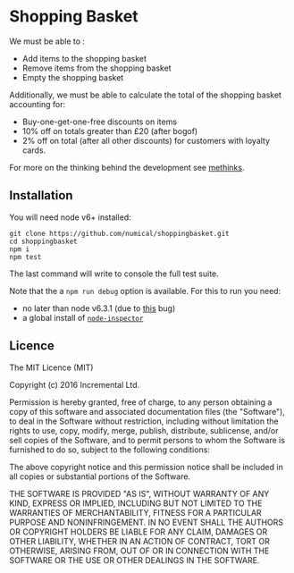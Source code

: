 # Shopping Basket

We must be able to : 
* Add items to the shopping basket 
* Remove items from the shopping basket 
* Empty the shopping basket 
 
Additionally, we must be able to calculate the total of the shopping basket accounting for: 
* Buy-one-get-one-free discounts on items 
* 10% off on totals greater than £20 (after bogof) 
* 2% off on total (after all other discounts) for customers with loyalty cards. 

For more on the thinking behind the development see [methinks](METHINKS.md).


## Installation
You will need node v6+ installed:
```shell
git clone https://github.com/numical/shoppingbasket.git
cd shoppingbasket
npm i
npm test
```

The last command will write to console the full test suite.

Note that the a `npm run debug` option is available.  For this to run you need:
* no later than node v6.3.1 (due to [this](http://github.com/node-inspector/node-inspector/issues/907) bug)
* a global install of [`node-inspector`](https://www.npmjs.com/package/node-inspector)


## Licence
The MIT Licence (MIT)

Copyright (c) 2016 Incremental Ltd.

Permission is hereby granted, free of charge, to any person obtaining a copy
of this software and associated documentation files (the "Software"), to deal
in the Software without restriction, including without limitation the rights
to use, copy, modify, merge, publish, distribute, sublicense, and/or sell
copies of the Software, and to permit persons to whom the Software is
furnished to do so, subject to the following conditions:

The above copyright notice and this permission notice shall be included in all
copies or substantial portions of the Software.

THE SOFTWARE IS PROVIDED "AS IS", WITHOUT WARRANTY OF ANY KIND, EXPRESS OR
IMPLIED, INCLUDING BUT NOT LIMITED TO THE WARRANTIES OF MERCHANTABILITY,
FITNESS FOR A PARTICULAR PURPOSE AND NONINFRINGEMENT. IN NO EVENT SHALL THE
AUTHORS OR COPYRIGHT HOLDERS BE LIABLE FOR ANY CLAIM, DAMAGES OR OTHER
LIABILITY, WHETHER IN AN ACTION OF CONTRACT, TORT OR OTHERWISE, ARISING FROM,
OUT OF OR IN CONNECTION WITH THE SOFTWARE OR THE USE OR OTHER DEALINGS IN THE
SOFTWARE.
